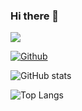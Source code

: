 ### Hi there 👋

<!--
**lephanthutra/lephanthutra** is a ✨ _special_ ✨ repository because its `README.md` (this file) appears on your GitHub profile.

Here are some ideas to get you started:

- 🔭 I’m currently working on ...
- 🌱 I’m currently learning ...
- 👯 I’m looking to collaborate on ...
- 🤔 I’m looking for help with ...
- 💬 Ask me about ...
- 📫 How to reach me: ...
- 😄 Pronouns: ...
- ⚡ Fun fact: ...
-->

![](https://visitor-badge.laobi.icu/badge?page_id=lephanthutra.lephanthutra)

[![Github](https://img.shields.io/github/followers/lephanthutra?label=Follow&style=social)](https://github.com/lephanthutra)

![GitHub stats](https://github-readme-stats.vercel.app/api?username=lephanthutra&show_icons=true&theme=tokyonight)

![Top Langs](https://github-readme-stats.vercel.app/api/top-langs/?username=&theme=tokyonight)





